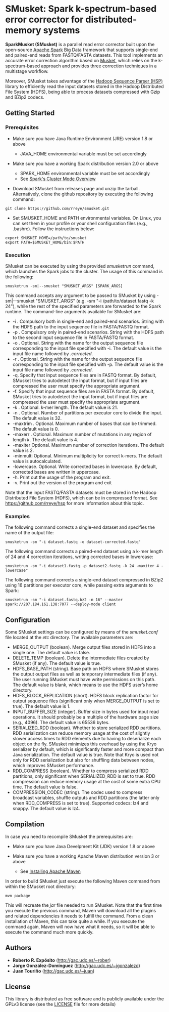 # SMusket: Spark k-spectrum-based error corrector for distributed-memory systems

**SparkMusket (SMusket)** is a parallel read error corrector built upon the open-source [Apache Spark](http://spark.apache.org) Big Data framework that supports single-end and paired-end reads from FASTQ/FASTA datasets. This tool implements an accurate error correction algorithm based on [Musket](http://musket.sourceforge.net/homepage.htm), which relies on the k-spectrum-based approach and provides three correction techniques in a multistage workflow.

Moreover, SMusket takes advantage of the [Hadoop Sequence Parser (HSP)](https://github.com/rreye/hsp) library to efficiently read the input datasets stored in the Hadoop Distributed File System (HDFS), being able to process datasets compressed with Gzip and BZip2 codecs.

## Getting Started

### Prerequisites

* Make sure you have Java Runtime Environment (JRE) version 1.8 or above
  * JAVA_HOME environmental variable must be set accordingly
 
* Make sure you have a working Spark distribution version 2.0 or above
  * SPARK_HOME environmental variable must be set accordingly
  * See [Spark's Cluster Mode Overview](https://spark.apache.org/docs/latest/cluster-overview.html)

* Download SMusket from releases page and unzip the tarball. Alternatively, clone the github repository by executing the following command:

```
git clone https://github.com/rreye/smusket.git
```
 
* Set SMUSKET_HOME and PATH environmental variables. On Linux, you can set them in your profile or your shell configuration files (e.g., .bashrc). Follow the instructions below:

```
export SMUSKET_HOME=/path/to/smusket
export PATH=$SMUSKET_HOME/bin:$PATH
```

### Execution

SMusket can be executed by using the provided *smusketrun* command, which launches the Spark jobs to the cluster. The usage of this command is the following:

```
smusketrun -sm|--smusket "SMUSKET_ARGS" [SPARK_ARGS]
```

This command accepts any argument to be passed to SMusket by using -sm|--smusket "SMUSKET_ARGS" (e.g. -sm "-i /path/to/dataset.fastq -k 24"), while the rest of the specified parameters are forwarded to the Spark runtime. The command-line arguments available for SMusket are:

* -i <string>. Compulsory both in single-end and paired-end scenarios. String with the HDFS path to the input sequence file in FASTA/FASTQ format.
* -p <string>. Compulsory only in paired-end scenarios. String with the HDFS path to the second input sequence file in FASTA/FASTQ format.
* -o <string>. Optional. String with the name for the output sequence file corresponding to the input file specified with -i. The default value is the input file name followed by *.corrected*.
* -r <string>. Optional. String with the name for the output sequence file corresponding to the input file specified with -p. The default value is the input file name followed by *.corrected*.
* -q. Specify that input sequence files are in FASTQ format. By default, SMusket tries to autodetect the input format, but if input files are compressed the user must specify the appropriate argument.
* -f. Specify that input sequence files are in FASTA format. By default, SMusket tries to autodetect the input format, but if input files are compressed the user must specify the appropriate argument.
* -k <int>. Optional. k-mer length. The default value is 21.
* -n <int>. Optional. Number of partitions per executor core to divide the input. The default value is 32.
* -maxtrim <int>. Optional. Maximum number of bases that can be trimmed. The default value is 0.
* -maxerr <int>. Optional. Maximum number of mutations in any region of length *k*. The default value is 4.
* -maxiter <int> Optional. Maximum number of correction iterations. The default value is 2.
* -minmulti <int> Optional. Minimum multiplicity for correct k-mers. The default value is autocalculated. 
* -lowercase. Optional. Write corrected bases in lowercase. By default, corrected bases are written in uppercase.
* -h. Print out the usage of the program and exit.
* -v. Print out the version of the program and exit

Note that the input FASTQ/FASTA datasets must be stored in the Hadoop Distributed File System (HDFS), which can be in compressed format. See https://github.com/rreye/hsp for more information about this topic.

### Examples

The following command corrects a single-end dataset and specifies the name of the output file:

```
smusketrun -sm "-i dataset.fastq -o dataset-corrected.fastq"
```

The following command corrects a paired-end dataset using a k-mer length of 24 and 4 correction iterations, writing corrected bases in lowercase:

```
smusketrun -sm "-i dataset1.fastq -p dataset2.fastq -k 24 -maxiter 4 -lowercase"
```

The following command corrects a single-end dataset compressed in BZip2 using 16 partitions per executor core, while passing extra arguments to Spark:

```
smusketrun -sm "-i dataset.fastq.bz2 -n 16" --master spark://207.184.161.138:7077 --deploy-mode client
```

## Configuration

Some SMusket settings can be configured by means of the *smusket.conf* file located at the *etc* directory. The available parameters are:

* MERGE_OUTPUT (boolean). Merge output files stored in HDFS into a single one. The default value is false.
* DELETE_TEMP (boolean). Delete the intermediate files created by SMusket (if any). The default value is true.
* HDFS_BASE_PATH (string). Base path on HDFS where SMusket stores the output output files as well as temporary intermediate files (if any). The user running SMusket must have write permissions on this path. The default value is blank, which means to use the HDFS user’s home directory.
* HDFS_BLOCK_REPLICATION (short). HDFS block replication factor for output sequence files (significant only when MERGE_OUTPUT is set to true). The default value is 1.
* INPUT_BUFFER_SIZE (integer). Buffer size in bytes used for input read operations. It should probably be a multiple of the hardware page size (e.g., 4096). The default value is 65536 bytes.
* SERIALIZED_RDD (boolean). Whether to store serialized RDD partitions. RDD serialization can reduce memory usage at the cost of slightly slower access times to RDD elements due to having to deserialize each object on the fly. SMusket minimizes this overhead by using the Kryo serializer by default, which is significantly faster and more compact than Java serialization. The default value is true. Note that Kryo is used not only for RDD serialization but also for shuffling data between nodes, which improves SMusket performance.
* RDD_COMPRESS (boolean). Whether to compress serialized RDD partitions, only significant when SERIALIZED_RDD is set to true. RDD compression can reduce memory usage at the cost of some extra CPU time. The default value is false.
* COMPRESSION_CODEC (string). The codec used to compress broadcast variables, shuffle outputs and RDD partitions (the latter only when RDD_COMPRESS is set to true). Supported codecs: lz4 and snappy. The default value is lz4.

## Compilation

In case you need to recompile SMusket the prerequisites are:

* Make sure you have Java Develpment Kit (JDK) version 1.8 or above

* Make sure you have a working Apache Maven distribution version 3 or above
  * See [Installing Apache Maven](https://maven.apache.org/install.html)

In order to build SMusket just execute the following Maven command from within the SMusket root directory:

```
mvn package
```

This will recreate the *jar* file needed to run SMusket. Note that the first time you execute the previous command, Maven will download all the plugins and related dependencies it needs to fulfill the command. From a clean installation of Maven, this can take quite a while. If you execute the command again, Maven will now have what it needs, so it will be able to execute the command much more quickly.

## Authors

* **Roberto R. Expósito** (http://gac.udc.es/~rober)
* **Jorge González-Domínguez** (http://gac.udc.es/~jgonzalezd)
* **Juan Touriño** (http://gac.udc.es/~juan)

## License

This library is distributed as free software and is publicly available under the GPLv3 license (see the [LICENSE](LICENSE) file for more details)

